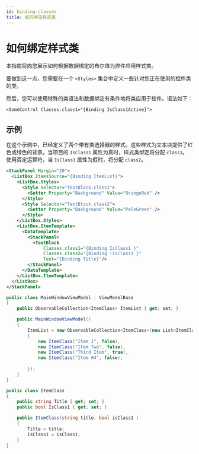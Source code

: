 ```yaml
---
id: binding-classes
title: 如何绑定样式类
---
```



# 如何绑定样式类

本指南将向您展示如何根据数据绑定的布尔值为控件应用样式类。

要做到这一点，您需要在一个 `<Styles>` 集合中定义一些针对您正在使用的控件类的类。

然后，您可以使用特殊的类语法和数据绑定有条件地将类应用于控件。语法如下：

```
<SomeControl Classes.class1="{Binding IsClass1Active}">
```

## 示例

在这个示例中，已经定义了两个带有类选择器的样式。这些样式为文本块提供了红色或绿色的背景。当项目的 `IsClass1` 属性为真时，样式类绑定将分配 `class1`。使用否定运算符，当 `IsClass1` 属性为假时，将分配 `class2`。

```xml title='XAML'
<StackPanel Margin="20">
  <ListBox ItemsSource="{Binding ItemList}">
    <ListBox.Styles>
      <Style Selector="TextBlock.class1">
        <Setter Property="Background" Value="OrangeRed" />
      </Style>
      <Style Selector="TextBlock.class2">
        <Setter Property="Background" Value="PaleGreen" />
      </Style>
    </ListBox.Styles>
    <ListBox.ItemTemplate>
      <DataTemplate>
        <StackPanel>
          <TextBlock
              Classes.class1="{Binding IsClass1 }"
              Classes.class2="{Binding !IsClass1 }"
              Text="{Binding Title}"/>
        </StackPanel>
      </DataTemplate>
    </ListBox.ItemTemplate>
  </ListBox>
</StackPanel>
```

```csharp title='C#'
public class MainWindowViewModel : ViewModelBase
{
    public ObservableCollection<ItemClass> ItemList { get; set; }

    public MainWindowViewModel()
    {
        ItemList = new ObservableCollection<ItemClass>(new List<ItemClass>
        {
            new ItemClass("Item 1", false),
            new ItemClass("Item Two", false),
            new ItemClass("Third Item", true),
            new ItemClass("Item #4", false),
               
        });
    }
}
```

```csharp title='ItemClass.cs'
public class ItemClass
{
    public string Title { get; set; }
    public bool IsClass1 { get; set; }

    public ItemClass(string title, bool isClass1 )
    {
        Title = title;
        IsClass1 = isClass1;
    }
}
```

<img src="/img/gitbook-import/assets/image (5).png" alt=""/>
